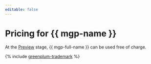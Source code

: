 ```yaml
---
editable: false
---
```


# Pricing for {{ mgp-name }}

At the [Preview](../overview/concepts/launch-stages.md) stage, {{ mgp-full-name }} can be used free of charge.

{% include [greenplum-trademark](../_includes/mdb/mgp/trademark.md) %}

